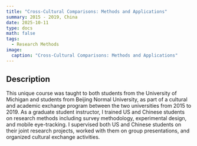 ```yaml
---
title: "Cross-Cultural Comparisons: Methods and Applications"
summary: 2015 - 2019, China
date: 2025-10-11
type: docs
math: false
tags:
  - Research Methods
image:
  caption: "Cross-Cultural Comparisons: Methods and Applications"
---
```

## Description

This unique course was taught to both students from the University of Michigan and students from Beijing Normal University, as part of a cultural and academic exchange program between the two universities from 2015 to 2019. As a graduate student instructor, I trained US and Chinese students on research methods including survey methodology, experimental design, and mobile eye-tracking. I supervised both US and Chinese students on their joint research projects, worked with them on group presentations, and organized cultural exchange activities. 

